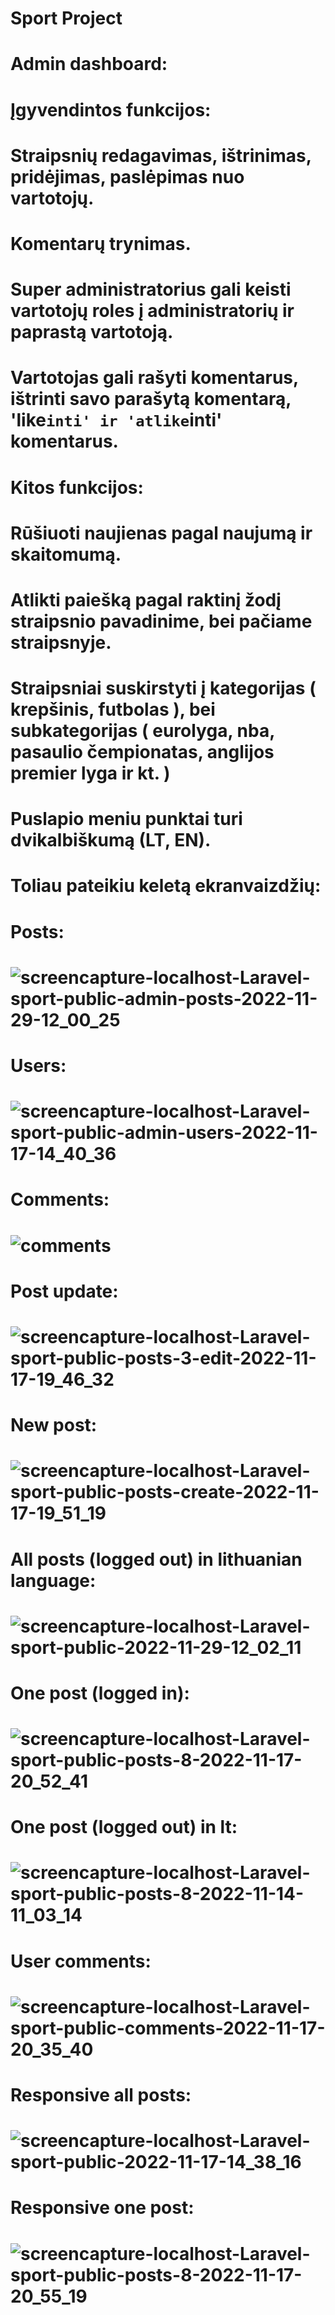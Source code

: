 # Sport Project
# Admin dashboard:
# Įgyvendintos funkcijos:
# Straipsnių redagavimas, ištrinimas, pridėjimas, paslėpimas nuo vartotojų.
# Komentarų trynimas.
# Super administratorius gali keisti vartotojų roles į administratorių ir paprastą vartotoją.
# Vartotojas gali rašyti komentarus, ištrinti savo parašytą komentarą, 'like`inti' ir 'atlike`inti' komentarus.
# Kitos funkcijos:
# Rūšiuoti naujienas pagal naujumą ir skaitomumą.
# Atlikti paiešką pagal raktinį žodį straipsnio pavadinime, bei pačiame straipsnyje.
# Straipsniai suskirstyti į kategorijas ( krepšinis, futbolas ), bei subkategorijas ( eurolyga, nba, pasaulio čempionatas, anglijos premier lyga ir kt. )
# Puslapio meniu punktai turi dvikalbiškumą (LT, EN).
# Toliau pateikiu keletą ekranvaizdžių:
# Posts:
# ![screencapture-localhost-Laravel-sport-public-admin-posts-2022-11-29-12_00_25](https://user-images.githubusercontent.com/107037107/204499021-892a49c6-9f3c-48d9-a20e-341854f81b50.png)
# Users:
# ![screencapture-localhost-Laravel-sport-public-admin-users-2022-11-17-14_40_36](https://user-images.githubusercontent.com/107037107/202449090-1a170dc9-47fe-40b0-8805-c80a0f77abb9.png)
# Comments:
# ![comments](https://user-images.githubusercontent.com/107037107/204511393-227d3678-4ac7-4b86-8bfd-ec885d0ce4f2.png)
# Post update:
# ![screencapture-localhost-Laravel-sport-public-posts-3-edit-2022-11-17-19_46_32](https://user-images.githubusercontent.com/107037107/202519792-ceaea88c-a13c-43ad-9266-342e7180d529.png)
# New post:
# ![screencapture-localhost-Laravel-sport-public-posts-create-2022-11-17-19_51_19](https://user-images.githubusercontent.com/107037107/202520637-7ad3ba75-0a29-4f39-840b-41e6b4123908.png)
# All posts (logged out) in lithuanian language:
# ![screencapture-localhost-Laravel-sport-public-2022-11-29-12_02_11](https://user-images.githubusercontent.com/107037107/204499310-92698897-98ad-4d96-b5b3-f86b8d6a0376.png)
# One post (logged in):
# ![screencapture-localhost-Laravel-sport-public-posts-8-2022-11-17-20_52_41](https://user-images.githubusercontent.com/107037107/202533408-3e2ba3f3-043a-47f7-8cbd-d9a33ee09a54.png)
# One post (logged out) in lt:
# ![screencapture-localhost-Laravel-sport-public-posts-8-2022-11-14-11_03_14](https://user-images.githubusercontent.com/107037107/201618963-7c9f7b2b-6c73-49e3-84ce-33573627a1d0.png)
# User comments:
# ![screencapture-localhost-Laravel-sport-public-comments-2022-11-17-20_35_40](https://user-images.githubusercontent.com/107037107/202530082-0479ddf2-cffe-491f-bf28-bf5634ecca9c.png)
# Responsive all posts:
# ![screencapture-localhost-Laravel-sport-public-2022-11-17-14_38_16](https://user-images.githubusercontent.com/107037107/202448632-014339c7-48db-4ff9-a51e-86a310529803.png)
# Responsive one post:
# ![screencapture-localhost-Laravel-sport-public-posts-8-2022-11-17-20_55_19](https://user-images.githubusercontent.com/107037107/202533937-3dda0bdc-75c3-471c-a38d-ac1e270157b1.png)
